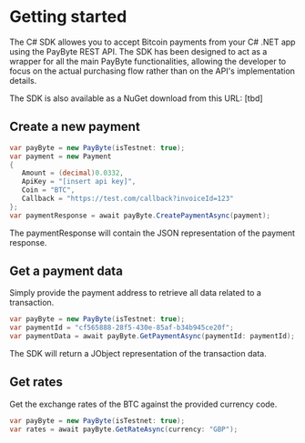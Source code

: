 # Getting started
The C# SDK allowes you to accept Bitcoin payments from your C# .NET app using the PayByte REST API.
The SDK has been designed to act as a wrapper for all the main PayByte functionalities, 
allowing the developer to focus on the actual purchasing flow rather than on the API's implementation details.

The SDK is also available as a NuGet download from this URL:  [tbd]

## Create a new payment

```csharp
var payByte = new PayByte(isTestnet: true);
var payment = new Payment
{
   Amount = (decimal)0.0332,
   ApiKey = "[insert api key]",
   Coin = "BTC",
   Callback = "https://test.com/callback?invoiceId=123"  
};
var paymentResponse = await payByte.CreatePaymentAsync(payment);
```

The paymentResponse will contain the JSON representation of the payment response. 

## Get a payment data

Simply provide the payment address to retrieve all data related to a transaction.

```csharp
var payByte = new PayByte(isTestnet: true);
var paymentId = "cf565888-28f5-430e-85af-b34b945ce20f";
var paymentData = await payByte.GetPaymentAsync(paymentId: paymentId);
```

The SDK will return a JObject representation of the transaction data.

## Get rates

Get the exchange rates of the BTC against the provided currency code.

```csharp
var payByte = new PayByte(isTestnet: true); 
var rates = await payByte.GetRateAsync(currency: "GBP");
```
